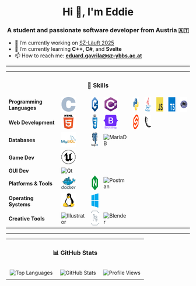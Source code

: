 <h1 align="center">Hi 👋, I'm Eddie</h1>
<h3 align="center">A student and passionate software developer from Austria 🇦🇹</h3>

- 🔭 I’m currently working on [SZ-Läuft 2025](https://github.com/SZ-Laeuft)  
- 🌱 I’m currently learning **C++, C#**, and **Svelte**  
- 📫 How to reach me: **eduard.gavrila@sz-ybbs.ac.at**

---



<table align="center">
  <tr>
    <th colspan="9" align="center"><h3 align="center">🧰 Skills</h3></th>
  </tr>

  <tr>
    <td><strong>Programming Languages</strong></td>
    <td><img src="https://raw.githubusercontent.com/devicons/devicon/master/icons/c/c-original.svg" alt="C" width="40" height="40"/></td>
    <td><img src="https://raw.githubusercontent.com/devicons/devicon/master/icons/cplusplus/cplusplus-original.svg" alt="C++" width="40" height="40"/></td>
    <td><img src="https://raw.githubusercontent.com/devicons/devicon/master/icons/csharp/csharp-original.svg" alt="C#" width="40" height="40"/></td>
    <td><img src="https://raw.githubusercontent.com/devicons/devicon/master/icons/python/python-original.svg" alt="Python" width="40" height="40"/></td>
    <td><img src="https://raw.githubusercontent.com/devicons/devicon/master/icons/java/java-original.svg" alt="Java" width="40" height="40"/></td>
    <td><img src="https://raw.githubusercontent.com/devicons/devicon/master/icons/javascript/javascript-original.svg" alt="JavaScript" width="40" height="40"/></td>
    <td><img src="https://raw.githubusercontent.com/devicons/devicon/master/icons/typescript/typescript-original.svg" alt="TypeScript" width="40" height="40"/></td>
    <td><img src="https://raw.githubusercontent.com/devicons/devicon/master/icons/php/php-original.svg" alt="PHP" width="40" height="40"/></td>
  </tr>

  <tr>
    <td><strong>Web Development</strong></td>
    <td><img src="https://raw.githubusercontent.com/devicons/devicon/master/icons/html5/html5-original-wordmark.svg" alt="HTML5" width="40" height="40"/></td>
    <td><img src="https://raw.githubusercontent.com/devicons/devicon/master/icons/css3/css3-original-wordmark.svg" alt="CSS3" width="40" height="40"/></td>
    <td><img src="https://raw.githubusercontent.com/devicons/devicon/master/icons/bootstrap/bootstrap-plain-wordmark.svg" alt="Bootstrap" width="40" height="40"/></td>
    <td><img src="https://raw.githubusercontent.com/devicons/devicon/master/icons/svelte/svelte-original.svg" alt="Svelte" width="40" height="40"/></td>
    <td><img src="https://raw.githubusercontent.com/devicons/devicon/master/icons/flask/flask-original.svg" alt="Flask" width="40" height="40"/></td>
    <td></td>
    <td></td>
    <td></td>
  </tr>

  <tr>
    <td><strong>Databases</strong></td>
    <td><img src="https://raw.githubusercontent.com/devicons/devicon/master/icons/mysql/mysql-original-wordmark.svg" alt="MySQL" width="40" height="40"/></td>
    <td><img src="https://raw.githubusercontent.com/devicons/devicon/master/icons/postgresql/postgresql-original-wordmark.svg" alt="PostgreSQL" width="40" height="40"/></td>
    <td><img src="https://www.vectorlogo.zone/logos/mariadb/mariadb-icon.svg" alt="MariaDB" width="40" height="40"/></td>
    <td></td>
    <td></td>
    <td></td>
    <td></td>
    <td></td>
  </tr>

  <tr>
    <td><strong>Game Dev</strong></td>
    <td><img src="https://raw.githubusercontent.com/devicons/devicon/master/icons/unrealengine/unrealengine-original.svg" alt="Unreal Engine" width="40" height="40"/></td>
    <td></td>
    <td></td>
    <td></td>
    <td></td>
    <td></td>
    <td></td>
    <td></td>
  </tr>

  <tr>
    <td><strong>GUI Dev</strong></td>
    <td><img src="https://upload.wikimedia.org/wikipedia/commons/0/0b/Qt_logo_2016.svg" alt="Qt" width="40" height="40"/></td>
    <td></td>
    <td></td>
    <td></td>
    <td></td>
    <td></td>
    <td></td>
    <td></td>
  </tr>

  <tr>
    <td><strong>Platforms & Tools</strong></td>
    <td><img src="https://raw.githubusercontent.com/devicons/devicon/master/icons/docker/docker-original-wordmark.svg" alt="Docker" width="40" height="40"/></td>
    <td><img src="https://raw.githubusercontent.com/devicons/devicon/master/icons/nginx/nginx-original.svg" alt="Nginx" width="40" height="40"/></td>
    <td><img src="https://www.vectorlogo.zone/logos/getpostman/getpostman-icon.svg" alt="Postman" width="40" height="40"/></td>
    <td></td>
    <td></td>
    <td></td>
    <td></td>
    <td></td>
  </tr>

  <tr>
    <td><strong>Operating Systems</strong></td>
    <td><img src="https://raw.githubusercontent.com/devicons/devicon/master/icons/linux/linux-original.svg" alt="Linux" width="40" height="40"/></td>
    <td><img src="https://raw.githubusercontent.com/devicons/devicon/master/icons/windows8/windows8-original.svg" alt="Windows" width="40" height="40"/></td>
    <td></td>
    <td></td>
    <td></td>
    <td></td>
    <td></td>
    <td></td>
  </tr>

  <tr>
    <td><strong>Creative Tools</strong></td>
    <td><img src="https://www.vectorlogo.zone/logos/adobe_illustrator/adobe_illustrator-icon.svg" alt="Illustrator" width="40" height="40"/></td>
    <td><img src="https://raw.githubusercontent.com/devicons/devicon/master/icons/photoshop/photoshop-line.svg" alt="Photoshop" width="40" height="40"/></td>
    <td><img src="https://download.blender.org/branding/community/blender_community_badge_white.svg" alt="Blender" width="40" height="40"/></td>
    <td></td>
    <td></td>
    <td></td>
    <td></td>
    <td></td>
  </tr>
</table>


---



<table align="center">
  <tr>
    <th colspan="9" align="center"><h3 align="center">📊 GitHub Stats</h3></th>
  </tr>
  <tr>
    <td style="padding: 10px;">
      <img src="https://github-readme-stats.vercel.app/api/top-langs?username=edgvrl&show_icons=true&locale=en&layout=compact" alt="Top Languages" />
    </td>
    <td style="padding: 10px;">
      <img src="https://github-readme-stats.vercel.app/api?username=edgvrl&show_icons=true&locale=en" alt="GitHub Stats" />
    </td>
    <td style="padding: 10px;">
      <img src="https://komarev.com/ghpvc/?username=edgvrl&label=Profile%20views&color=0e75b6&style=flat" alt="Profile Views" />
    </td>
  </tr>
</table>
